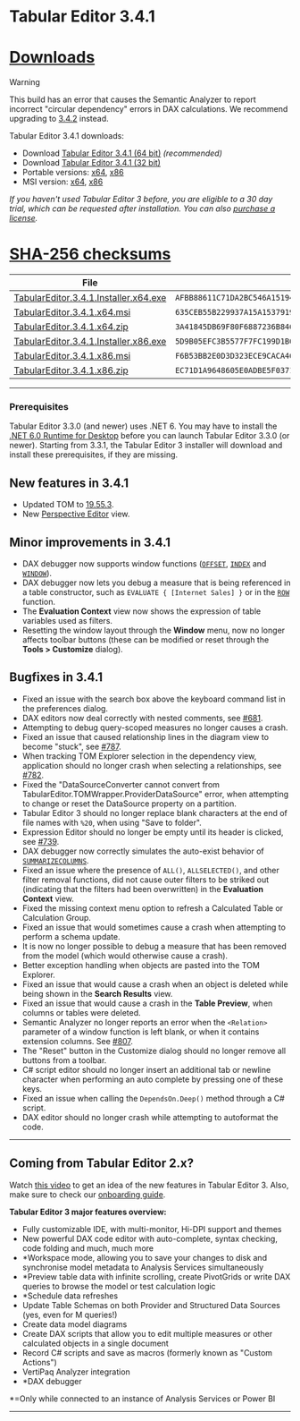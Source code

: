 # Tabular Editor 3.4.1

# [**Downloads**](#tab/downloads)

> [!WARNING]
> This build has an error that causes the Semantic Analyzer to report incorrect "circular dependency" errors in DAX calculations. We recommend upgrading to [3.4.2](3_4_2.md) instead.

Tabular Editor 3.4.1 downloads:

- Download [Tabular Editor 3.4.1 (64 bit)](https://cdn.tabulareditor.com/files/TabularEditor.3.4.1.Installer.x64.exe) *(recommended)*
- Download [Tabular Editor 3.4.1 (32 bit)](https://cdn.tabulareditor.com/files/TabularEditor.3.4.1.Installer.x86.exe)
- Portable versions: [x64](https://cdn.tabulareditor.com/files/TabularEditor.3.4.1.x64.zip), [x86](https://cdn.tabulareditor.com/files/TabularEditor.3.4.1.x86.zip)
- MSI version: [x64](https://cdn.tabulareditor.com/files/TabularEditor.3.4.1.x64.msi), [x86](https://cdn.tabulareditor.com/files/TabularEditor.3.4.1.x86.msi)

*If you haven't used Tabular Editor 3 before, you are eligible to a 30 day trial, which can be requested after installation. You can also [purchase a license](https://tabulareditor.com/licensing).*

# [**SHA-256 checksums**](#tab/checksums)

| File | SHA-256 |
| -- | -- |
| [TabularEditor.3.4.1.Installer.x64.exe](https://cdn.tabulareditor.com/files/TabularEditor.3.4.1.Installer.x64.exe) | `AFBB88611C71DA2BC546A15194CC55A646F9CE7BA4952BF839DA1E41E679A3AC` |
| [TabularEditor.3.4.1.x64.msi](https://cdn.tabulareditor.com/files/TabularEditor.3.4.1.x64.msi) | `635CEB55B229937A15A1537919D7B8E555835BDF4F680D18E2716E1012D167E3` |
| [TabularEditor.3.4.1.x64.zip](https://cdn.tabulareditor.com/files/TabularEditor.3.4.1.x64.zip) | `3A41845DB69F80F6887236B8469080B28FB6ACCBDBA4ACFAB6466E2938257DE2` |
| [TabularEditor.3.4.1.Installer.x86.exe](https://cdn.tabulareditor.com/files/TabularEditor.3.4.1.Installer.x86.exe) | `5D9B05EFC3B5577F7FC199D1B6197493DF4E948A5F527BBD14453C44C49C9A54` |
| [TabularEditor.3.4.1.x86.msi](https://cdn.tabulareditor.com/files/TabularEditor.3.4.1.x86.msi) | `F6B53BB2E0D3D323ECE9CACA46EDFB08A5194BAAC141FB037DFCB40FF6FBE23A` |
| [TabularEditor.3.4.1.x86.zip](https://cdn.tabulareditor.com/files/TabularEditor.3.4.1.x86.zip) | `EC71D1A9648605E0ADBE5F0371EA1B552B46F93930806B599FBD1AFDCE8B9212` |

***

### Prerequisites

Tabular Editor 3.3.0 (and newer) uses .NET 6. You may have to install the [.NET 6.0 Runtime for Desktop](https://dotnet.microsoft.com/en-us/download/dotnet/6.0/runtime) before you can launch Tabular Editor 3.3.0 (or newer). Starting from 3.3.1, the Tabular Editor 3 installer will download and install these prerequisites, if they are missing.

## New features in 3.4.1

- Updated TOM to [19.55.3](https://www.nuget.org/packages/Microsoft.AnalysisServices.NetCore.retail.amd64).
- New [Perspective Editor](xref:perspective-editor) view.

## Minor improvements in 3.4.1

- DAX debugger now supports window functions ([`OFFSET`](https://dax.guide/offset), [`INDEX`](https://dax.guide/index) and [`WINDOW`](https://dax.guide/window)).
- DAX debugger now lets you debug a measure that is being referenced in a table constructor, such as `EVALUATE { [Internet Sales] }` or in the [`ROW`](https://dax.guide/row) function.
- The **Evaluation Context** view now shows the expression of table variables used as filters.
- Resetting the window layout through the **Window** menu, now no longer affects toolbar buttons (these can be modified or reset through the **Tools > Customize** dialog).

## Bugfixes in 3.4.1

- Fixed an issue with the search box above the keyboard command list in the preferences dialog.
- DAX editors now deal correctly with nested comments, see [#681](https://github.com/TabularEditor/TabularEditor3/issues/681).
- Attempting to debug query-scoped measures no longer causes a crash.
- Fixed an issue that caused relationship lines in the diagram view to become "stuck", see [#787](https://github.com/TabularEditor/TabularEditor3/issues/787).
- When tracking TOM Explorer selection in the dependency view, application should no longer crash when selecting a relationships, see [#782](https://github.com/TabularEditor/TabularEditor3/issues/782).
- Fixed the "DataSourceConverter cannot convert from TabularEditor.TOMWrapper.ProviderDataSource" error, when attempting to change or reset the DataSource property on a partition.
- Tabular Editor 3 should no longer replace blank characters at the end of file names with `%20`, when using "Save to folder".
- Expression Editor should no longer be empty until its header is clicked, see [#739](https://github.com/TabularEditor/TabularEditor3/issues/739).
- DAX debugger now correctly simulates the auto-exist behavior of [`SUMMARIZECOLUMNS`](https://dax.guide/summarizecolumns).
- Fixed an issue where the presence of `ALL()`, `ALLSELECTED()`, and other filter removal functions, did not cause outer filters to be striked out (indicating that the filters had been overwritten) in the **Evaluation Context** view.
- Fixed the missing context menu option to refresh a Calculated Table or Calculation Group.
- Fixed an issue that would sometimes cause a crash when attempting to perform a schema update.
- It is now no longer possible to debug a measure that has been removed from the model (which would otherwise cause a crash).
- Better exception handling when objects are pasted into the TOM Explorer.
- Fixed an issue that would cause a crash when an object is deleted while being shown in the **Search Results** view.
- Fixed an issue that would cause a crash in the **Table Preview**, when columns or tables were deleted.
- Semantic Analyzer no longer reports an error when the `<Relation>` parameter of a window function is left blank, or when it contains extension columns. See [#807](https://github.com/TabularEditor/TabularEditor3/issues/807).
- The "Reset" button in the Customize dialog should no longer remove all buttons from a toolbar.
- C# script editor should no longer insert an additional tab or newline character when performing an auto complete by pressing one of these keys.
- Fixed an issue when calling the `DependsOn.Deep()` method through a C# script.
- DAX editor should no longer crash while attempting to autoformat the code.

---
## Coming from Tabular Editor 2.x?

Watch [this video](https://www.youtube.com/watch?v=pt3DdcjfImY) to get an idea of the new features in Tabular Editor 3. Also, make sure to check our [onboarding guide](https://docs.tabulareditor.com/onboarding/index.html).

**Tabular Editor 3 major features overview:**
- Fully customizable IDE, with multi-monitor, Hi-DPI support and themes
- New powerful DAX code editor with auto-complete, syntax checking, code folding and much, much more
- *Workspace mode, allowing you to save your changes to disk and synchronise model metadata to Analysis Services simultaneously
- *Preview table data with infinite scrolling, create PivotGrids or write DAX queries to browse the model or test calculation logic
- *Schedule data refreshes
- Update Table Schemas on both Provider and Structured Data Sources (yes, even for M queries!)
- Create data model diagrams
- Create DAX scripts that allow you to edit multiple measures or other calculated objects in a single document
- Record C# scripts and save as macros (formerly known as "Custom Actions")
- VertiPaq Analyzer integration
- *DAX debugger

*=Only while connected to an instance of Analysis Services or Power BI

---
